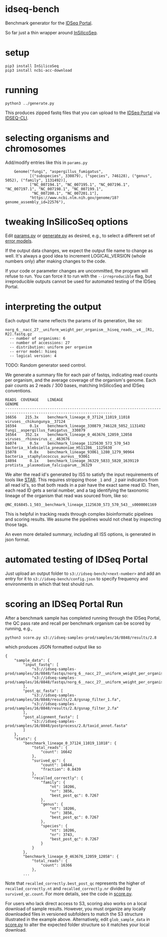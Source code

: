 # idseq-bench
Benchmark generator for the [IDSeq Portal](https://idseq.net).

So far just a thin wrapper around [InSilicoSeq](https://insilicoseq.readthedocs.io/en/latest/).

# setup
```
pip3 install InSilicoSeq
pip3 install ncbi-acc-download
```

# running
```
python3 ../generate.py
```

This produces zipped fastq files that you can upload to the [IDSeq Portal](https://idseq.net) via [IDSEQ-CLI](https://github.com/chanzuckerberg/idseq-cli).

# selecting organisms and chromosomes
Add/modify entries like this in `params.py`
```
    Genome("fungi", "aspergillus_fumigatus",
           [("subspecies", 330879), ("species", 746128), ("genus", 5052), ("family", 1131492)],
           ["NC_007194.1", "NC_007195.1", "NC_007196.1", "NC_007197.1", "NC_007198.1", "NC_007199.1",
            "NC_007200.1", "NC_007201.1"],
           "https://www.ncbi.nlm.nih.gov/genome/18?genome_assembly_id=22576"),
```

# tweaking InSilicoSeq options
Edit [params.py](params.py) or [generate.py](generate.py) as desired, e.g., to select a different set of [error models](https://insilicoseq.readthedocs.io/en/latest/iss/model.html).

If the output data changes, we expect the output file name to change as well.  It's always a good idea to increment
LOGICAL_VERSION (whole numbers only) after making changes to the code.

If your code or parameter changes are uncommitted, the program will refuse to run.   You can force it to run with the `--irreproducible` flag, but irreproducible outputs cannot be used for automated testing of the IDSeq Portal.

# interpreting the output
Each output file name reflects the params of its generation, like so:
```
norg_6__nacc_27__uniform_weight_per_organism__hiseq_reads__v4__[R1, R2].fastq.gz
  -- number of organisms: 6
  -- number of accessions: 27
  -- distribution: uniform per organism
  -- error model: hiseq
  -- logical version: 4
```
TODO:  Random generator seed control.

We generate a summary file for each pair of fastqs, indicating read counts per organism,
and the average coverage of the organism's genome.  Each pair counts as 2 reads / 300 bases,
matching InSilicoSeq and IDSeq conventions.
```
READS  COVERAGE    LINEAGE                                          GENOME
----------------------------------------------------------------------------------------------------------------------
16656    215.3x    benchmark_lineage_0_37124_11019_11018            viruses__chikungunya__37124
16594      0.1x    benchmark_lineage_330879_746128_5052_1131492     fungi__aspergillus_fumigatus__330879
16564    352.1x    benchmark_lineage_0_463676_12059_12058           viruses__rhinovirus_c__463676
16074      0.5x    benchmark_lineage_1125630_573_570_543            bacteria__klebsiella_pneumoniae_HS11286__1125630
15078      0.8x    benchmark_lineage_93061_1280_1279_90964          bacteria__staphylococcus_aureus__93061
14894      0.1x    benchmark_lineage_36329_5833_5820_1639119        protista__plasmodium_falciuparum__36329
```
We alter the read id's generated by ISS to satisfy the input requirements of tools like [STAR](https://github.com/alexdobin/STAR).
This requires stripping those `_1` and `_2` pair indicators from all read id's, so that both reads in a pair have the exact same
read ID.  Then, each read ID gets a serial number, and a tag identifying the taxonomic lineage of the organism
that read was sourced from, like so:
```
@NC_016845.1_503__benchmark_lineage_1125630_573_570_543__s0000001169
```
This is helpful in tracking reads through complex bioinformatic pipelines and
scoring results.  We assume the pipelines would not cheat by inspecting those tags.

An even more detailed summary, including all ISS options, is generated in json format.

# automated testing of IDSeq Portal

Just upload an output folder to `s3://idseq-bench/<next-number>` and add
an entry for it to `s3://idseq-bench/config.json` to specify frequency and environments in which that test should run.

# scoring an IDSeq Portal Run

After a benchmark sample has completed running through the IDSeq Portal, the QC pass rate and recall per benchmark organism can be scored by running, e.g.,
```
python3 score.py s3://idseq-samples-prod/samples/16/8848/results/2.8
```
which produces JSON formatted output like so
```
{
    "sample_data": {
        "input_fastq": [
            "s3://idseq-samples-prod/samples/16/8848/fastqs/norg_6__nacc_27__uniform_weight_per_organism__hiseq_reads__v4__R1.fastq.gz",
            "s3://idseq-samples-prod/samples/16/8848/fastqs/norg_6__nacc_27__uniform_weight_per_organism__hiseq_reads__v4__R2.fastq.gz"
        ],
        "post_qc_fasta": [
            "s3://idseq-samples-prod/samples/16/8848/results/2.8/gsnap_filter_1.fa",
            "s3://idseq-samples-prod/samples/16/8848/results/2.8/gsnap_filter_2.fa"
        ],
        "post_alignment_fasta": [
            "s3://idseq-samples-prod/samples/16/8848/postprocess/2.8/taxid_annot.fasta"
        ]
    },
    "stats": {
        "benchmark_lineage_0_37124_11019_11018": {
            "total_reads": {
                "count": 16642
            },
            "surived_qc": {
                "count": 14044,
                "fraction": 0.8439
            },
            "recalled_correctly": {
                "family": {
                    "nt": 10206,
                    "nr": 3856,
                    "best_post_qc": 0.7267
                },
                "genus": {
                    "nt": 10206,
                    "nr": 3856,
                    "best_post_qc": 0.7267
                },
                "species": {
                    "nt": 10206,
                    "nr": 3743,
                    "best_post_qc": 0.7267
                }
            }
        },
        "benchmark_lineage_0_463676_12059_12058": {
            "total_reads": {
                "count": 16366
            },
        ...
```
Note that `recalled_correctly.best_post_qc` represents the higher of `recalled_correctly.nt` and `recalled_correctly.nr` divided by `survived_qc.count`.  For more details, see the code in [score.py](score.py).

For users who lack direct access to S3, scoring also works on a local download of sample results.  However, you must organize any locally downloaded files in versioned subfolders to match the S3 structure illustrated in the example above.  Alternatively, edit `glob_sample_data` in [score.py](score.py) to alter the expected folder structure so it matches your local download.

